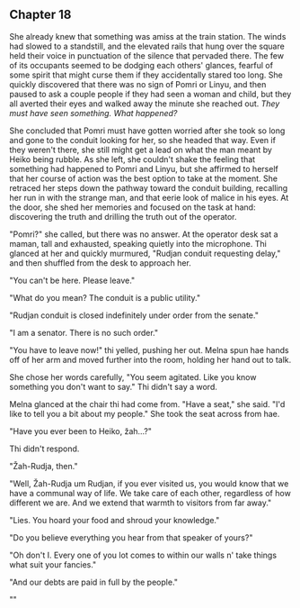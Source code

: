 ## Chapter 18

She already knew that something was amiss at the train station. The winds had slowed to a standstill, and the elevated rails that hung over the square held their voice in punctuation of the silence that pervaded there. The few of its occupants seemed to be dodging each others' glances, fearful of some spirit that might curse them if they accidentally stared too long. She quickly discovered that there was no sign of Pomri or Linyu, and then paused to ask a couple people if they had seen a woman and child, but they all averted their eyes and walked away the minute she reached out. *They must have seen something. What happened?*

She concluded that Pomri must have gotten worried after she took so long and gone to the conduit looking for her, so she headed that way. Even if they weren't there, she still might get a lead on what the man meant by Heiko being rubble. As she left, she couldn't shake the feeling that something had happened to Pomri and Linyu, but she affirmed to herself that her course of action was the best option to take at the moment. She retraced her steps down the pathway toward the conduit building, recalling her run in with the strange man, and that eerie look of malice in his eyes. At the door, she shed her memories and focused on the task at hand: discovering the truth and drilling the truth out of the operator.

"Pomri?" she called, but there was no answer. At the operator desk sat a maman, tall and exhausted, speaking quietly into the microphone. Thi glanced at her and quickly murmured, "Rudjan conduit requesting delay," and then shuffled from the desk to approach her.

"You can't be here. Please leave."

"What do you mean? The conduit is a public utility."

"Rudjan conduit is closed indefinitely under order from the senate."

"I am a senator. There is no such order."

"You have to leave now!" thi yelled, pushing her out. Melna spun hae hands off of her arm and moved further into the room, holding her hand out to talk.

She chose her words carefully, "You seem agitated. Like you know something you don't want to say." Thi didn't say a word.

Melna glanced at the chair thi had come from. "Have a seat," she said. "I'd like to tell you a bit about my people." She took the seat across from hae.

"Have you ever been to Heiko, žah...?"

Thi didn't respond.

"Žah-Rudja, then."

"Well, Žah-Rudja um Rudjan, if you ever visited us, you would know that we have a communal way of life. We take care of each other, regardless of how different we are. And we extend that warmth to visitors from far away."

"Lies. You hoard your food and shroud your knowledge."

"Do you believe everything you hear from that speaker of yours?"

"Oh don't I. Every one of you lot comes to within our walls n' take things what suit your fancies."

"And our debts are paid in full by the people."

""


<!--
  Melna comes back to find Linyu and Pomri and ask questions

  If Melna Finds them: 
    - Asks questions, finds answers to her questions
    - Melna knows that Linyu has a gift, Knows about Radio, has hope to speak with Liffa.
    - If captured by Fajro, would be found with Pomri and Linyu
      - Would Fajro care about the others?
        - Would Fajro just kill them?
  
  If Melna doesn't find them:
    - Melna would go to the conduit for answers
      - Would find Radio and put 2 and 2 together
      - Would ask about Heiko and get a reveal about a plot against her and Heiko
    - If captured by Fajro, the others could get away, or one of them could be bartered for
      - But then he'd just kill them. Is Pomri an expendable character?
        - Does Linyu need help?
          - With Antikan, could be healed. 
            - Needs to get back to Casra's old home/practice in Rudjan
    - Why are they gone?
      - Fajro captures Pomri, Linyu hides
-->

<!--
  "Ramne. Who is Ramne?"

  "I've heard of him," Pomri chimed in. "He used to be some nobody in the Rudjan guard who thought he was smarter than the rest of us. Never got promoted, so he just left us one day without a trace."


  Linyu whimpered in fear at his name, drawing Pomri's attention.

  "Eh? What's gotten into you?" she asked.

  Thi was getting ready to jump off of Laen-Laen and run, but Melna had already become aware of hae and leapt back to hae.

  "Hey, Linyu. What's wrong?" asked Melna, holding onto hae arms.

  "Ramne," thi said in a cracked voice, "He..."

  Tears were forming at the corners of hae eyes.

  "What did he do?"

  "Mom," thi said, at the end of hae wit.




  "I take it you're not a boat person. Well, we can't go back now so you're either coming with us or you're on your own again."

  Thi took a moment, feeling angry at the predicament thi was put into. There was nowhere to run, standing outside a massive city barred from entry, and Laen-Laen, who could take hae anywhere if anywhere were safe anymore. Thi placed hae hand on Kip's pendant under hae shirt and closed hae eyes in thought.

  "Together," thi whispered. Pomri smiled at hae courage.



"The train here is shut down too," Pomri said with disappointment.

"Nevermind that I need to speak with Linyu," said Melna.

"What's gotten into you?" Pomri asked, suspicious.

Melna stooped to Linyu's level and gazed into hae firey blue eyes. She was sure that the woman had them too.

"Do you know a woman named Ginnu and a possibly her partner?" she asked.

Linyu was shocked, "H-How.."

"I need to know, Linyu. Please tell me. Who are they?"

"Kanosin"

"They sell kanosin?"

Thi nodded in confirmation.

"Did you know they are looking for you?"

Hae hands began to tremble and she grasped them in comfort.

"Why are they after you?"

Thi pointed to the listener in hae ear.

"Why is this thing so important? What does it do?"

Thi began to cry but held hae wits together while trying to find a way to explain.

Melna pressed for simpler answers. 

"is it a weapon, some new material?"

Thi took the listener off hae ear and gave it to Melna, who hesitantly put it up to her ear.

"I can hear strange static sounds. Where is it coming from?"

Linyu gestured all around, wishing thi had hae transmitter there.

Pomri interjected, "You're wasting your time with this nonsense."

"Wait. I can hear someone talking," she said, still listening intently. She tried to hear the words, but could only hear a few through the noise.

"What are they talking about?" she asked Linyu again.

But instead of an answer Linyu held hae hand up to hae ear, telling her to keep listening.

She listened closer and then heard an unmistakeable voice of the maman who woke up early to sit under a tree. Who dressed her before she went to Shaki and gave her a kiss on the forehead even when thi was unhappy with her.

"Liffa! You're alive!"
-->

